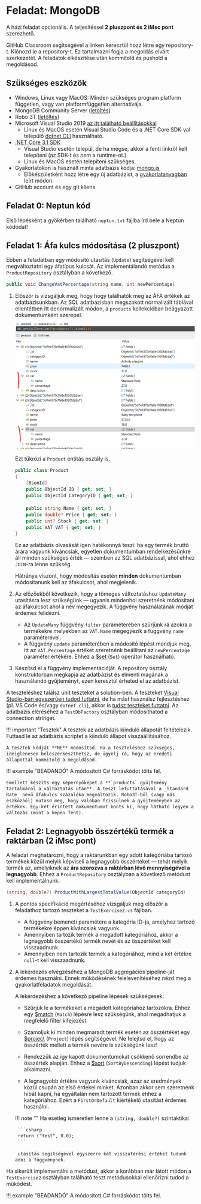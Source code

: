 # Feladat: MongoDB

A házi feladat opcionális. A teljesítéssel **2 pluszpont és 2 iMsc pont** szerezhető.

GitHub Classroom segítségével a <TBD> linken keresztül hozz létre egy repository-t. Klónozd le a repository-t. Ez tartalmazni fogja a megoldás elvárt szerkezetét. A feladatok elkészítése után kommitold és pushold a megoldásod.

## Szükséges eszközök

- Windows, Linux vagy MacOS: Minden szükséges program platform független, vagy van platformfüggetlen alternatívája.
- MongoDB Community Server ([letöltés](https://www.mongodb.com/download-center/community))
- Robo 3T ([letöltés](https://robomongo.org/download))
- Microsoft Visual Studio 2019 [az itt található beállításokkal](../VisualStudio.md)
    - Linux és MacOS esetén Visual Studio Code és a .NET Core SDK-val települő [dotnet CLI](https://docs.microsoft.com/en-us/dotnet/core/tools/) használható.
- [.NET Core 3.1 SDK](https://dotnet.microsoft.com/download/dotnet-core/3.1)
    - Visual Studio esetén települ, de ha mégse, akkor a fenti linkről kell telepíteni (az SDK-t és _nem_ a runtime-ot.)
    - Linux és MacOS esetén telepíteni szükséges.
- Gyakorlatokon is használt minta adatbázis kódja: [mongo.js](https://raw.githubusercontent.com/bmeviauac01/adatvezerelt/master/docs/db/mongo.js)
    - Előkészületként hozz létre egy új adatbázist, a [gyakorlatanyagban](../../gyakorlat/mongodb/index.md) leírt módon.
- GitHub account és egy git kliens

## Feladat 0: Neptun kód

Első lépésként a gyökérben található `neptun.txt` fájlba írd bele a Neptun kódodat!

## Feladat 1: Áfa kulcs módosítása (2 pluszpont)

Ebben a feladatban egy módosító utasítás (`Update`) segítségével kell megváltoztatni egy áfatípus kulcsát. Az implementálandó metódus a `ProductRepository` osztályban a következő.

```csharp
public void ChangeVatPercentage(string name, int newPercentage)
```

1. Először is vizsgáljuk meg, hogy hogy találhatók meg az ÁFA értékek az adatbázisunkban. Az SQL adatbázisban megszokott normalizált táblával ellentétben itt denormalizált módon, a `products` kollekcióban beágyazott dokumentumként szerepel.

    ![Beágyazott dokumentum](embedded-doc.png)

    Ezt tükrözi a `Product` entitás osztály is.

    ```csharp
    public class Product
    {
        [BsonId]
        public ObjectId ID { get; set; }
        public ObjectId CategoryID { get; set; }

        public string Name { get; set; }
        public double? Price { get; set; }
        public int? Stock { get; set; }
        public VAT VAT { get; set; }
    }
    ```

    Ez az adatbázis olvasását igen hatékonnyá teszi: ha egy termék bruttó árára vagyunk kíváncsiak, egyetlen dokumentumban rendelkezésünkre áll minden szükséges érték — szemben az SQL adatbázissal, ahol ehhez `JOIN`-ra lenne szükség.

    Hátránya viszont, hogy módosítás esetén **minden** dokumentumban módosítanunk kell az áfakulcsot, ahol megjelenik.

1. Az előzőekből következik, hogy a tömeges változtatáshoz `UpdateMany` utasításra lesz szükségünk — ugyanis mindenhol szeretnénk módosítani az áfakulcsot ahol a név megegyezik. A függvény használatának módját érdemes felidézni.

    - Az `UpdateMany` függvény `filter` paraméterében szűrjünk rá azokra a termékekre melyekben az `VAT.Name` megegyezik a függvény `name` paraméterével.
    - A függvény `update` paraméterében a módosító lépést mondjuk meg, itt az `VAT.Percentage` értéket szeretnénk beállítani az `newPercentage` paraméter értékére. Ehhez a [$set](https://docs.mongodb.com/manual/reference/operator/update/set/) (`Set`) operátor használható.

1. Készítsd el a függvény implementációját. A repository osztály konstruktorban megkapja az adatbázist és elmenti magának a használandó gyűjteményt, ezen keresztül érheted el az adatbázist.

A teszteléshez találsz unit teszteket a solution-ben. A teszteket [Visual Studio-ban egyszerűen tudod futtatni](https://docs.microsoft.com/en-us/visualstudio/test/run-unit-tests-with-test-explorer?view=vs-2019), de ha mást használsz fejlesztéshez (pl. VS Code és/vagy `dotnet cli`), akkor is [tudsz teszteket futtatni](https://docs.microsoft.com/en-us/dotnet/core/tools/dotnet-test). Az adatbázis eléréséhez a `TestDbFactory` osztályban módosíthatod a connection stringet.

!!! important "Tesztek"
    A tesztek az adatbázis kiinduló állapotát feltételezik. Futtasd le az adatbázis scriptet a kiinduló állapot visszaállításához.

    A tesztek kódját **NE** módosítsd. Ha a teszteléshez szükséges, ideiglenesen beleszerkeszthetsz, de ügyelj rá, hogy az eredeti állapottal kommitold a megoldásod.

!!! example "BEADANDÓ"
    A módosított C# forráskódot tölts fel.

    Emellett készíts egy képernyőképet a **`products` gyűjtemény tartalmáról a változtatás után**. A teszt lefuttatásával a _Standard Rate_ nevű áfakulcs százaléka megváltozik. Robo3T-ből (vagy más eszközből) mutasd meg, hogy valóban frissülnek a gyűjteményben az értékek. Egy-két érintett dokumentumot bonts ki, hogy látható legyen a változás (mint a képen fent).

## Feladat 2: Legnagyobb összértékű termék a raktárban (2 iMsc pont)

A feladat meghatározni, hogy a raktárunkban egy adott kategóriába tartozó termékek közül melyik képviseli a legnagyobb összértéket — tehát melyik termék az, amelyiknek az **ára szorozva a raktárban lévő mennyiségével a legnagyobb**. Ehhez a `ProductRepository` osztályban a következő metódust kell implementálnunk.

```csharp
(string, double?) ProductWithLargestTotalValue(ObjectId categoryId)
```

1. A pontos specifikáció megértéséhez vizsgáljuk meg először a feladathoz tartozó teszteket a `TestExercise2.cs` fájlban.

    - A függvény bemeneti paramétere a kategória ID-ja, amelyhez tartozó termékekre éppen kíváncsiak vagyunk.
    - Amennyiben tartozik termék a megadott kategóriához, akkor a legnagyobb összértékű termék nevét és az összértéket kell visszaadnunk.
    - Amennyiben nem tartozik termék a kategóriához, mind a két értékre `null`-t kell visszaadnunk.

1. A lekérdezés elvégzéséhez a MongoDB aggregációs pipeline-ját érdemes használni. Ennek működésének felelevenítéséhez nézd meg a gyakorlatfeladatok megoldását.

    A lekérdezéshez a következő pipeline lépések szükségesek:

    - Szűrjük le a termékeket a megadott kategóriához tartozókra. Ehhez egy [$match](https://docs.mongodb.com/manual/reference/operator/aggregation/match/) (`Match`) lépésre lesz szükségünk, ahol megadhatjuk a megfelelő filter kifejezést.

    - Számoljuk ki minden megmaradt termék esetén az összértéket egy [$project](https://docs.mongodb.com/manual/reference/operator/aggregation/project/) (`Project`) lépés segítségével. Ne felejtsd el, hogy az összérték mellett a termék nevére is szükségünk lesz!

    - Rendezzük az így kapott dokumentumokat csökkenő sorrendbe az összérték alapján. Ehhez a [$sort](https://docs.mongodb.com/manual/reference/operator/aggregation/sort/) (`SortByDescending`) lépést tudjuk alkalmazni.

    - A legnagyobb értékre vagyunk kíváncsiak, azaz az eredmények közül csupán az első érdekel minket. Azonban akkor sem szeretnénk hibát kapni, ha egyáltalán nem tartozott termék ehhez a kategóriához. Ezért a `FirstOrDefault` kiértékelő utasítást érdemes használni.

    !!! note ""
        Ha esetleg ismeretlen lenne a `(string, double?)` szintaktika:

        ```csharp
        return ("test", 0.0);
        ```
        
        utasítás segítségével egyszerre két visszatérési értéket tudunk adni a függvénynek.

Ha sikerült implementálni a metódust, akkor a korábban már látott módon a `TestExercise2` osztályban található teszt metódusokkal ellenőrizni tudod a működést.

!!! example "BEADANDÓ"
    A módosított C# forráskódot tölts fel.
